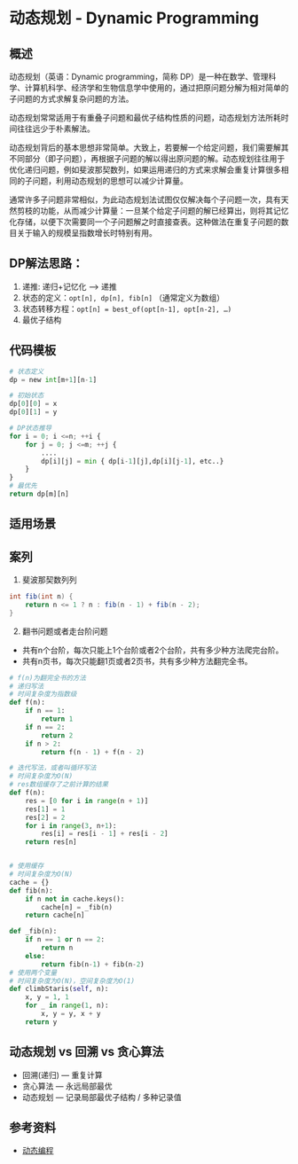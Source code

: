 # 动态规划 - Dynamic Programming

## 概述
动态规划（英语：Dynamic programming，简称 DP）是一种在数学、管理科学、计算机科学、经济学和生物信息学中使用的，通过把原问题分解为相对简单的子问题的方式求解复杂问题的方法。

动态规划常常适用于有重叠子问题和最优子结构性质的问题，动态规划方法所耗时间往往远少于朴素解法。

动态规划背后的基本思想非常简单。大致上，若要解一个给定问题，我们需要解其不同部分（即子问题），再根据子问题的解以得出原问题的解。动态规划往往用于优化递归问题，例如斐波那契数列，如果运用递归的方式来求解会重复计算很多相同的子问题，利用动态规划的思想可以减少计算量。

通常许多子问题非常相似，为此动态规划法试图仅仅解决每个子问题一次，具有天然剪枝的功能，从而减少计算量：一旦某个给定子问题的解已经算出，则将其记忆化存储，以便下次需要同一个子问题解之时直接查表。这种做法在重复子问题的数目关于输入的规模呈指数增长时特别有用。

## DP解法思路：
1. 递推: 递归+记忆化 —> 递推
2. 状态的定义：`opt[n], dp[n], fib[n]` （通常定义为数组）
3. 状态转移方程：`opt[n] = best_of(opt[n-1], opt[n-2], …)`
4. 最优子结构

## 代码模板
```python
# 状态定义
dp = new int[m+1][n-1]

# 初始状态
dp[0][0] = x
dp[0][1] = y

# DP状态推导
for i = 0; i <=n; ++i {
    for j = 0; j <=m; ++j {
        ....
        dp[i][j] = min { dp[i-1][j],dp[i][j-1], etc..}
    }  
}
# 最优先
return dp[m][n]
```
## 适用场景

## 案列
1. 斐波那契数列列
```java
int fib(int n) {
    return n <= 1 ? n : fib(n - 1) + fib(n - 2);
}
```
2. 翻书问题或者走台阶问题
- 共有n个台阶，每次只能上1个台阶或者2个台阶，共有多少种方法爬完台阶。
- 共有n页书，每次只能翻1页或者2页书，共有多少种方法翻完全书。
```python
# f(n)为翻完全书的方法
# 递归写法
# 时间复杂度为指数级
def f(n):
    if n == 1:
        return 1
    if n == 2:
        return 2
    if n > 2:
        return f(n - 1) + f(n - 2)

# 迭代写法，或者叫循环写法
# 时间复杂度为O(N)
# res数组缓存了之前计算的结果
def f(n):
    res = [0 for i in range(n + 1)]
    res[1] = 1
    res[2] = 2
    for i in range(3, n+1):
        res[i] = res[i - 1] + res[i - 2]
    return res[n]


# 使用缓存
# 时间复杂度为O(N)
cache = {}
def fib(n):
    if n not in cache.keys():
        cache[n] = _fib(n)
    return cache[n]

def _fib(n):
    if n == 1 or n == 2:
        return n
    else:
        return fib(n-1) + fib(n-2)
# 使用两个变量
# 时间复杂度为O(N)，空间复杂度为O(1)
def climbStaris(self, n):
    x, y = 1, 1
    for _ in range(1, n):
        x, y = y, x + y
    return y 
```
## 动态规划 vs 回溯 vs 贪心算法
- 回溯(递归)  — 重复计算
- 贪心算法    — 永远局部最优
- 动态规划    — 记录局部最优子结构 / 多种记录值
## 参考资料
* [动态编程](http://www.baike.com/wiki/%E5%8A%A8%E6%80%81%E7%BC%96%E7%A8%8B)